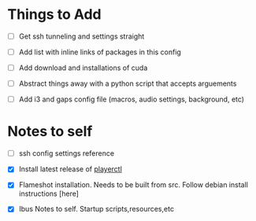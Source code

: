 # Things to Add
- [ ] Get ssh tunneling and settings straight
- [ ] Add list with inline links of packages in this config
- [ ] Add download and installations of cuda
- [ ] Abstract things away with a python script that accepts arguements
- [ ] Add i3 and gaps config file (macros, audio settings, background, etc)


# Notes to self
- [ ] ssh config settings reference
- [X] Install latest release of [playerctl][playerctl]
- [X] Flameshot installation. Needs to be built from src. Follow debian install instructions [here]
- [X] Ibus Notes to self. Startup scripts,resources,etc


[ssh]: https://nerderati.com/2011/03/17/simplify-your-life-with-an-ssh-config-file/
[playerctl]: https://github.com/acrisci/playerctl
[flameshot]: https://github.com/lupoDharkael/flameshot#install
